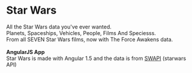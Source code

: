 # Star Wars
All the Star Wars data you've ever wanted.<br>
Planets, Spaceships, Vehicles, People, Films And Speciesss.<br>
From all SEVEN Star Wars films, now with The Force Awakens data.
<br><br><strong>AngularJS App</strong><br>
Star Wars is made with Angular 1.5 and the data is from <a href='https://github.com/phalt/swapi'>SWAPI</a> (starwars API)
